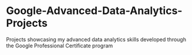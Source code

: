 # Google-Advanced-Data-Analytics-Projects
Projects showcasing my advanced data analytics skills developed through the Google Professional Certificate program
